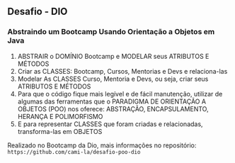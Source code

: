 ## Desafio - DIO

### Abstraindo um Bootcamp Usando Orientação a Objetos em Java

1. ABSTRAIR o DOMÍNIO Bootcamp e MODELAR seus ATRIBUTOS E MÉTODOS
2. Criar as CLASSES: Bootcamp, Cursos, Mentorias e Devs e relaciona-las
3. Modelar As CLASSES Curso, Mentoria e Devs, ou seja, criar seus ATRIBUTOS E MÉTODOS
4. Para que o código fique mais legível e de fácil manutenção, utilizar de algumas das ferramentas que o PARADIGMA DE ORIENTAÇÃO A OBJETOS (POO) nos oferece: ABSTRAÇÃO, ENCAPSULAMENTO, HERANÇA E POLIMORFISMO
5. E para representar CLASSES que foram criadas e relacionadas, transforma-las em OBJETOS

Realizado no Bootcamp da Dio, mais informações no repositório: 
`https://github.com/cami-la/desafio-poo-dio`
